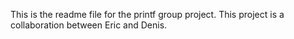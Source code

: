 This is the readme file for the printf group project.
This project is a collaboration between Eric and Denis.

